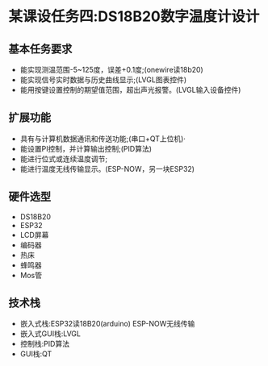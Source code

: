 # 某课设任务四:DS18B20数字温度计设计
## 基本任务要求

* 能实现测温范围-5~125度，误差+0.1度;(onewire读18b20)
* 能实现信号实时数据与历史曲线显示;(LVGL图表控件)
* 能用按键设置控制的期望值范围，超出声光报警。(LVGL输入设备控件)

## 扩展功能

* 具有与计算机数据通讯和传送功能;(串口+QT上位机)·
* 能设置PI控制，并计算输出控制;(PID算法)
* 能进行位式或连续温度调节;
* 能进行温度无线传输显示。(ESP-NOW，另一块ESP32)

## 硬件选型

* DS18B20
* ESP32
* LCD屏幕
* 编码器
* 热床
* 蜂鸣器
* Mos管


## 技术栈

* 嵌入式栈:ESP32读18B20(arduino) ESP-NOW无线传输
* 嵌入式GUI栈:LVGL
* 控制栈:PID算法
* GUI栈:QT


